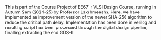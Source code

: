 This is part of the Course Project of EE671 : VLSI Design Course, running in Autumn Sem (2024-25) by Professor Laxshmeesha.
Here, we have implemented an improvement version of the newer SHA-256 algorithm to reduce the critical path delay. Implementation has been done in verilog and resulting script has 
been processed through the digital design pipeline, finalling extracting the end GDS-II

